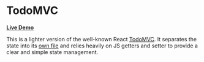 # TodoMVC

**[Live Demo](https://solkimicreb.github.io/react-easy-state/examples/todoMVC/)**

This is a lighter version of the well-known React [TodoMVC](http://todomvc.com/). It separates the state into its [own file](/State.js) and relies heavily on JS getters and setter to provide a clear and simple state management.
